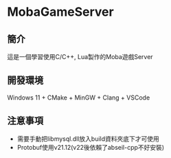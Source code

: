 # MobaGameServer

## 簡介

這是一個學習使用C/C++, Lua製作的Moba遊戲Server

## 開發環境

Windows 11 + CMake + MinGW + Clang + VSCode

## 注意事項

- 需要手動把libmysql.dll放入build資料夾底下才可使用
- Protobuf使用v21.12(v22後依賴了abseil-cpp不好安裝)